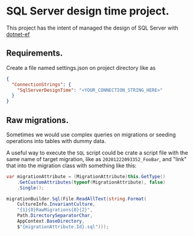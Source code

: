 # SQL Server design time project.

This project has the intent of managed the design of SQL Server with [dotnet-ef](https://docs.microsoft.com/en-us/ef/core/cli/dotnet)

## Requirements.

Create a file named settings.json on project directory like as
``` json
{
  "ConnectionStrings": {
    "SqlServerDesignTime": "<YOUR_CONNECTION_STRING_HERE>"
  }
}
```

## Raw migrations.

Sometimes we would use complex queries on migrations or seeding operations into tables with dummy data.

A useful way to execute the `SQL` script could be crate a script file with the same name of target migration, like as `20201222093352_FooBar`, and "link" that into the migration class with something like this:

``` cs
var migrationAttribute = (MigrationAttribute)this.GetType()
    .GetCustomAttributes(typeof(MigrationAttribute), false)
    .Single();

migrationBuilder.Sql(File.ReadAllText(string.Format(
    CultureInfo.InvariantCulture,
    "{1}{0}RawMigrations{0}{2}",
    Path.DirectorySeparatorChar,
    AppContext.BaseDirectory,
    $"{migrationAttribute.Id}.sql")));
```
